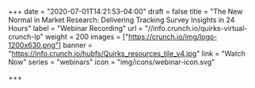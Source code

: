 +++
date = "2020-07-01T14:21:53-04:00"
draft = false
title = "The New Normal in Market Research: Delivering Tracking Survey Insights in 24 Hours"
label = "Webinar Recording"
url = "//info.crunch.io/quirks-virtual-crunch-lp"
weight = 200
images = ["https://crunch.io/img/logo-1200x630.png"]
banner = "https://info.crunch.io/hubfs/Quirks_resources_tile_v4.jpg"
link = "Watch Now"
series = "webinars"
icon = "img/icons/webinar-icon.svg"

+++

